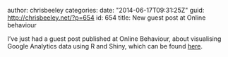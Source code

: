 author: chrisbeeley
categories:
date: "2014-06-17T09:31:25Z"
guid: http://chrisbeeley.net/?p=654
id: 654
title: New guest post at Online behaviour

I’ve just had a guest post published at Online Behaviour, about visualising Google Analytics data using R and Shiny, which can be found [here](http://online-behavior.com/analytics/shiny).